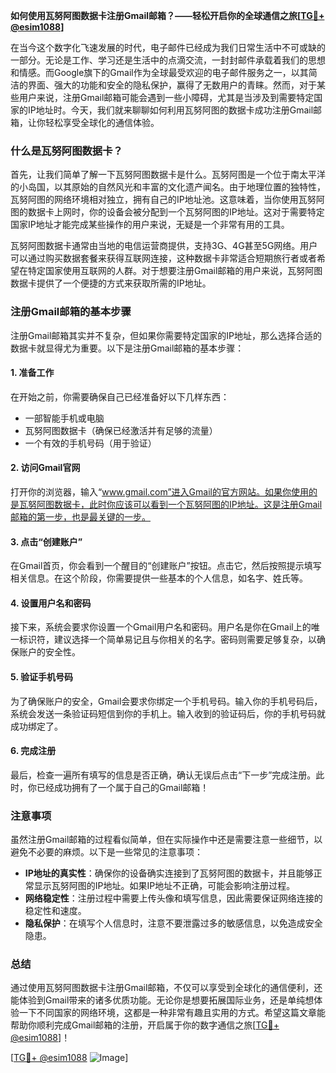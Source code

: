 **如何使用瓦努阿图数据卡注册Gmail邮箱？——轻松开启你的全球通信之旅[[TG💪+ @esim1088](https://t.me/s/esim1088)]**

在当今这个数字化飞速发展的时代，电子邮件已经成为我们日常生活中不可或缺的一部分。无论是工作、学习还是生活中的点滴交流，一封封邮件承载着我们的思想和情感。而Google旗下的Gmail作为全球最受欢迎的电子邮件服务之一，以其简洁的界面、强大的功能和安全的隐私保护，赢得了无数用户的青睐。然而，对于某些用户来说，注册Gmail邮箱可能会遇到一些小障碍，尤其是当涉及到需要特定国家的IP地址时。今天，我们就来聊聊如何利用瓦努阿图的数据卡成功注册Gmail邮箱，让你轻松享受全球化的通信体验。

### 什么是瓦努阿图数据卡？

首先，让我们简单了解一下瓦努阿图数据卡是什么。瓦努阿图是一个位于南太平洋的小岛国，以其原始的自然风光和丰富的文化遗产闻名。由于地理位置的独特性，瓦努阿图的网络环境相对独立，拥有自己的IP地址池。这意味着，当你使用瓦努阿图的数据卡上网时，你的设备会被分配到一个瓦努阿图的IP地址。这对于需要特定国家IP地址才能完成某些操作的用户来说，无疑是一个非常有用的工具。

瓦努阿图数据卡通常由当地的电信运营商提供，支持3G、4G甚至5G网络。用户可以通过购买数据套餐来获得互联网连接，这种数据卡非常适合短期旅行者或者希望在特定国家使用互联网的人群。对于想要注册Gmail邮箱的用户来说，瓦努阿图数据卡提供了一个便捷的方式来获取所需的IP地址。

### 注册Gmail邮箱的基本步骤

注册Gmail邮箱其实并不复杂，但如果你需要特定国家的IP地址，那么选择合适的数据卡就显得尤为重要。以下是注册Gmail邮箱的基本步骤：

#### 1. 准备工作

在开始之前，你需要确保自己已经准备好以下几样东西：
- 一部智能手机或电脑
- 瓦努阿图数据卡（确保已经激活并有足够的流量）
- 一个有效的手机号码（用于验证）

#### 2. 访问Gmail官网

打开你的浏览器，输入“www.gmail.com”进入Gmail的官方网站。如果你使用的是瓦努阿图数据卡，此时你应该可以看到一个瓦努阿图的IP地址。这是注册Gmail邮箱的第一步，也是最关键的一步。

#### 3. 点击“创建账户”

在Gmail首页，你会看到一个醒目的“创建账户”按钮。点击它，然后按照提示填写相关信息。在这个阶段，你需要提供一些基本的个人信息，如名字、姓氏等。

#### 4. 设置用户名和密码

接下来，系统会要求你设置一个Gmail用户名和密码。用户名是你在Gmail上的唯一标识符，建议选择一个简单易记且与你相关的名字。密码则需要足够复杂，以确保账户的安全性。

#### 5. 验证手机号码

为了确保账户的安全，Gmail会要求你绑定一个手机号码。输入你的手机号码后，系统会发送一条验证码短信到你的手机上。输入收到的验证码后，你的手机号码就成功绑定了。

#### 6. 完成注册

最后，检查一遍所有填写的信息是否正确，确认无误后点击“下一步”完成注册。此时，你已经成功拥有了一个属于自己的Gmail邮箱！

### 注意事项

虽然注册Gmail邮箱的过程看似简单，但在实际操作中还是需要注意一些细节，以避免不必要的麻烦。以下是一些常见的注意事项：

- **IP地址的真实性**：确保你的设备确实连接到了瓦努阿图的数据卡，并且能够正常显示瓦努阿图的IP地址。如果IP地址不正确，可能会影响注册过程。
- **网络稳定性**：注册过程中需要上传头像和填写信息，因此需要保证网络连接的稳定性和速度。
- **隐私保护**：在填写个人信息时，注意不要泄露过多的敏感信息，以免造成安全隐患。

### 总结

通过使用瓦努阿图数据卡注册Gmail邮箱，不仅可以享受到全球化的通信便利，还能体验到Gmail带来的诸多优质功能。无论你是想要拓展国际业务，还是单纯想体验一下不同国家的网络环境，这都是一种非常有趣且实用的方式。希望这篇文章能帮助你顺利完成Gmail邮箱的注册，开启属于你的数字通信之旅[[TG💪+ @esim1088](https://t.me/s/esim1088)]！

[[TG💪+ @esim1088](https://t.me/s/esim1088) ![Image](https://i.postimg.cc/4NQfJmqS/Snipaste-2025-05-13-00-14-12.png)]